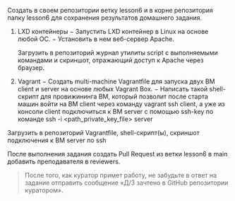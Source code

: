 Создать в своем репозитории ветку lesson6 и в корне репозитория папку lesson6 для сохранения результатов домашнего задания.

1. LXD контейнеры
   − Запустить LXD контейнер в Linux на основе любой ОС.
   − Установить в нем веб-сервер Apache.

   Загрузить в репозиторий журнал утилиты script с выполняемыми командами и скриншот, отражающий доступ к Apache через браузер.

2. Vagrant
   − Создать multi-machine Vagrantfile для запуска двух ВМ client и server на основе любых Vagrant Box.
   − Написать такой shell-скрипт для провижининга ВМ, который позволит после старта машин войти на ВМ client через команду vagrant ssh client, а уже из консоли client подключиться к ВМ server c помощью ssh-key по команде ssh -i <path_private_key_file> server

Загрузить в репозиторий Vagrantfile, shell-скрипт(ы), скриншот подключения к ВМ server по ssh

После выполнения задания создать Pull Request из ветки lesson6 в main добавить преподавателя в reviewers.

> После того, как куратор примет работу, не забудьте в ответ на задание отправить сообщение «Д/З зачтено в GitHub репозитории куратором».
